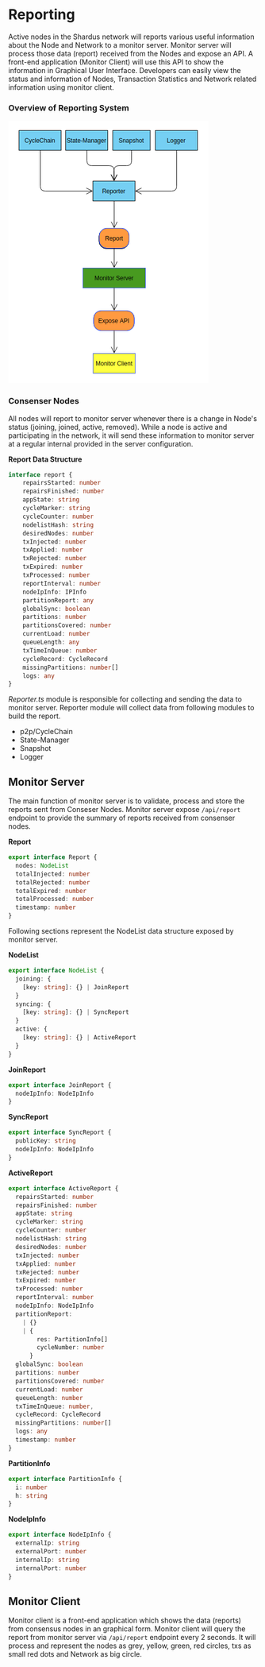 # Reporting

Active nodes in the Shardus network will reports various useful information about the Node and Network to a monitor server. Monitor server will process those data (report) received from the Nodes and expose an API. A front-end application (Monitor Client) will use this API to show the information in Graphical User Interface. Developers can easily view the status and information of Nodes, Transaction Statistics and Network related information using monitor client.

### Overview of Reporting System
![State Snapshot Creation Outline](reporting-overview-diagram.png)

### Consenser Nodes

All nodes will report to monitor server whenever there is a change in Node's status (joining, joined, active, removed). While a node is active and participating in the network, it will send these information to monitor server at a regular internal provided in the server configuration.

**Report Data Structure**
```ts
interface report {
    repairsStarted: number
    repairsFinished: number
    appState: string
    cycleMarker: string
    cycleCounter: number
    nodelistHash: string
    desiredNodes: number
    txInjected: number
    txApplied: number
    txRejected: number
    txExpired: number
    txProcessed: number
    reportInterval: number
    nodeIpInfo: IPInfo
    partitionReport: any
    globalSync: boolean
    partitions: number
    partitionsCovered: number
    currentLoad: number
    queueLength: any
    txTimeInQueue: number
    cycleRecord: CycleRecord
    missingPartitions: number[]
    logs: any
}
```

*Reporter.ts* module is responsible for collecting and sending the data to monitor server. Reporter module will collect data from following modules to build the report.

* p2p/CycleChain
* State-Manager
* Snapshot
* Logger

## Monitor Server

The main function of monitor server is to validate, process and store the reports sent from Conseser Nodes. Monitor server expose `/api/report` endpoint to provide the summary of reports received from consenser nodes.

**Report**
```ts
export interface Report {
  nodes: NodeList
  totalInjected: number
  totalRejected: number
  totalExpired: number
  totalProcessed: number
  timestamp: number
}
```

Following sections represent the NodeList data structure exposed by monitor server.

**NodeList**
```ts
export interface NodeList {
  joining: {
    [key: string]: {} | JoinReport
  }
  syncing: {
    [key: string]: {} | SyncReport
  }
  active: {
    [key: string]: {} | ActiveReport
  }
}
```
**JoinReport**
```ts
export interface JoinReport {
  nodeIpInfo: NodeIpInfo
}
```
**SyncReport**
```ts
export interface SyncReport {
  publicKey: string
  nodeIpInfo: NodeIpInfo
}
```
**ActiveReport**
```ts
export interface ActiveReport {
  repairsStarted: number
  repairsFinished: number
  appState: string
  cycleMarker: string
  cycleCounter: number
  nodelistHash: string
  desiredNodes: number
  txInjected: number
  txApplied: number
  txRejected: number
  txExpired: number
  txProcessed: number
  reportInterval: number
  nodeIpInfo: NodeIpInfo
  partitionReport:
    | {}
    | {
        res: PartitionInfo[]
        cycleNumber: number
      }
  globalSync: boolean
  partitions: number
  partitionsCovered: number
  currentLoad: number
  queueLength: number
  txTimeInQueue: number,
  cycleRecord: CycleRecord
  missingPartitions: number[]
  logs: any
  timestamp: number
}
```
**PartitionInfo**
```ts
export interface PartitionInfo {
  i: number
  h: string
}
```
**NodeIpInfo**
```ts
export interface NodeIpInfo {
  externalIp: string
  externalPort: number
  internalIp: string
  internalPort: number
}
```

## Monitor Client

Monitor client is a front-end application which shows the data (reports) from consensus nodes in an graphical form. Monitor client will query the report from monitor server via `/api/report` endpoint every 2 seconds. It will process and represent the nodes as grey, yellow, green, red circles, txs as small red dots and Network as big circle.

